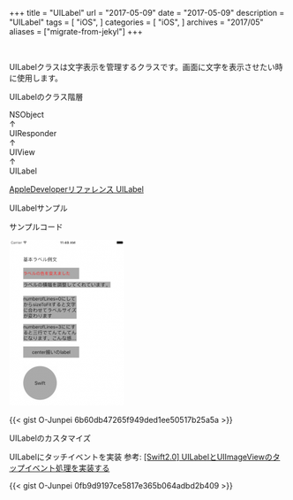 +++
title = "UILabel"
url = "2017-05-09"
date = "2017-05-09"
description = "UILabel"
tags = [
    "iOS",
]
categories = [
    "iOS",
]
archives = "2017/05"
aliases = ["migrate-from-jekyl"]
+++

<br>

UILabelクラスは文字表示を管理するクラスです。画面に文字を表示させたい時に使用します。

UILabelのクラス階層

NSObject  
↑  
UIResponder  
↑  
UIView  
↑  
UILabel  

[AppleDeveloperリファレンス UILabel](https://developer.apple.com/documentation/uikit/uilabel)




UILabelサンプル

サンプルコード

![alt](1.png)

{{< gist O-Junpei 6b60db47265f949ded1ee50517b25a5a >}}


UILabelのカスタマイズ

UILabelにタッチイベントを実装
参考: [[Swift2.0] UILabelとUIImageViewのタップイベント処理を実装する](https://qiita.com/k-yamada-github/items/79bb31cff50dc9fca321)

{{< gist O-Junpei 0fb9d9197ce5817e365b064adbd2b409 >}}
